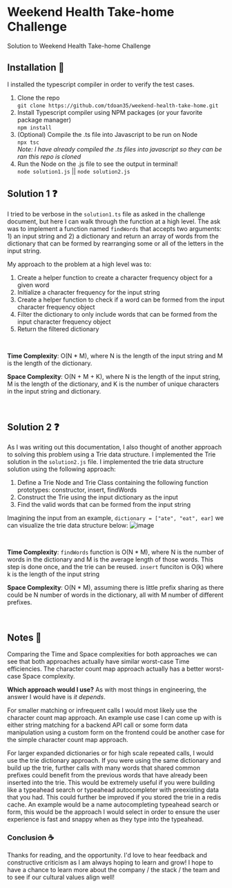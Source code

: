 # Weekend Health Take-home Challenge
Solution to Weekend Health Take-home Challenge

## Installation 🔌

I installed the typescript compiler in order to verify the test cases.

1. Clone the repo <br/>
   `git clone https://github.com/tdoan35/weekend-health-take-home.git`
2. Install Typescript compiler using NPM packages (or your favorite package manager)<br/>
   `npm install`
3. (Optional) Compile the .ts file into Javascript to be run on Node<br/>
   `npx tsc`<br/>
   *Note: I have already compiled the .ts files into javascript so they can be ran this repo is cloned*
5. Run the Node on the .js file to see the output in terminal!<br/>
   `node solution1.js` || `node solution2.js`

## Solution 1 ❓️

I tried to be verbose in the `solution1.ts` file as asked in the challenge document, but here I can walk through the function at a high level. The ask was to implement a function named `findWords` that accepts two arguments: 1) an input string and 2) a dictionary and return an array of words from the dictionary that can be formed by rearranging some or all of the letters in the input string. 

My approach to the problem at a high level was to: 
1. Create a helper function to create a character frequency object for a given word
2. Initialize a character frequency for the input string
3. Create a helper function to check if a word can be formed from the input character frequency object
4. Filter the dictionary to only include words that can be formed from the input character frequency object
5. Return the filtered dictionary
   
<br/>

**Time Complexity**: O(N * M), where N is the length of the input string and M is the length of the dictionary.

**Space Complexity**: O(N + M + K), where N is the length of the input string, M is the length of the dictionary, and K is the number of unique characters in the input string and dictionary.

<br/>

## Solution 2 ❓️

As I was writing out this documentation, I also thought of another approach to solving this problem using a Trie data structure. I implemented the Trie solution in the `solution2.js` file. I implemented the trie data structure solution using the following approach:

1. Define a Trie Node and Trie Class containing the following function prototypes: constructor, insert, findWords
2. Construct the Trie using the input dictionary as the input
3. Find the valid words that can be formed from the input string

Imagining the input from an example, `dictionary = ["ate", "eat", ear]` we can visualize the trie data structure below:
![image](https://github.com/tdoan35/weekend-health-take-home/assets/8644260/ada5ea9b-6d42-40c4-bc01-24c88badc278)

<br/>

**Time Complexity**: `findWords` function is O(N * M), where N is the number of words in the dictionary and M is the average length of those words. This step is done once, and the trie can be reused. `insert` funciton is O(k) where k is the length of the input string

**Space Complexity**: O(N * M), assuming there is little prefix sharing as there could be N number of words in the dictionary, all with M number of different prefixes. 

<br/>

## Notes 💼

Comparing the Time and Space complexities for both approaches we can see that both approaches actually have similar worst-case Time efficiencies. The character count map approach actually has a better worst-case Space complexity. 

**Which approach would I use?** As with most things in engineering, the answer I would have is *it depends*. 

For smaller matching or infrequent calls I would most likely use the character count map approach. An example use case I can come up with is either string matching for a backend API call or some form data manipulation using a custom form on the frontend could be another case for the simple character count map approach.

For larger expanded dictionaries or for high scale repeated calls, I would use the trie dictionary approach. If you were using the same dictionary and build up the trie, further calls with many words that shared common prefixes could benefit from the previous words that have already been inserted into the trie. This would be extremely useful if you were building like a typeahead search or typeahead autocompleter with preexisting data that you had. This could further be improved if you stored the trie in a redis cache. An example would be a name autocompleting typeahead search or form, this would be the approach I would select in order to ensure the user experience is fast and snappy when as they type into the typeahead.

### Conclusion ☕

Thanks for reading, and the opportunity. I'd love to hear feedback and constructive criticism as I am always hoping to learn and grow! I hope to have a chance to learn more about the company / the stack / the team and to see if our cultural values align well!


